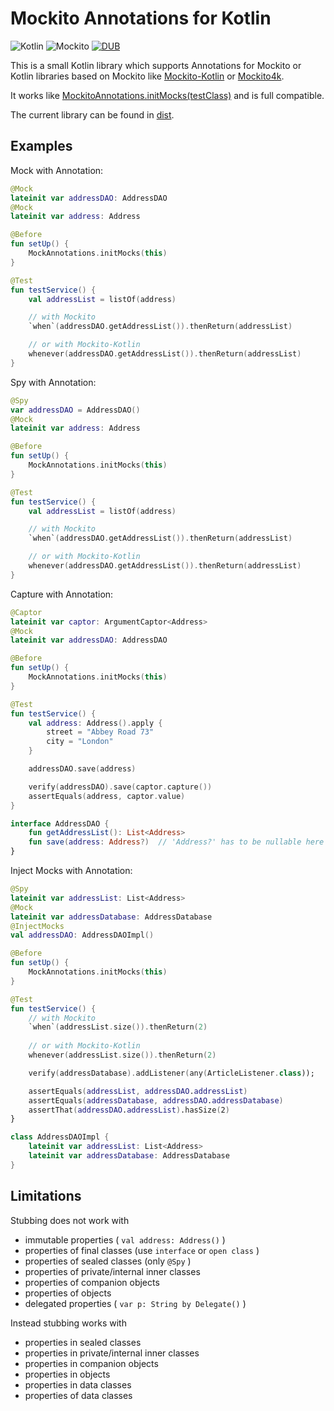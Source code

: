 # Mockito Annotations for Kotlin

![Kotlin](https://img.shields.io/badge/Kotlin-1.2%2B-blue.svg)
![Mockito](https://img.shields.io/badge/Mockito-2.13%2B-blue.svg)
[![DUB](https://img.shields.io/dub/l/vibe-d.svg)](https://github.com/wickie73/mockito4kotlin.annotation/blob/master/LICENSE)

This is a small Kotlin library which supports Annotations for Mockito or Kotlin libraries based on Mockito like 
[Mockito-Kotlin](https://github.com/nhaarman/mockito-kotlin/) or [Mockito4k](https://github.com/tmurakami/mockito4k). 

It works like [MockitoAnnotations.initMocks(testClass)](https://static.javadoc.io/org.mockito/mockito-core/2.13.0/org/mockito/MockitoAnnotations.html)
and is full compatible.

The current library can be found in [dist](dist).

## Examples

Mock with Annotation:
```kotlin
@Mock
lateinit var addressDAO: AddressDAO
@Mock
lateinit var address: Address

@Before
fun setUp() {
    MockAnnotations.initMocks(this)
}

@Test
fun testService() {
    val addressList = listOf(address)

    // with Mockito
    `when`(addressDAO.getAddressList()).thenReturn(addressList)

    // or with Mockito-Kotlin
    whenever(addressDAO.getAddressList()).thenReturn(addressList)
}
```

Spy with Annotation:

```kotlin
@Spy
var addressDAO = AddressDAO()
@Mock
lateinit var address: Address

@Before
fun setUp() {
    MockAnnotations.initMocks(this)
}

@Test
fun testService() {
    val addressList = listOf(address)

    // with Mockito
    `when`(addressDAO.getAddressList()).thenReturn(addressList)

    // or with Mockito-Kotlin
    whenever(addressDAO.getAddressList()).thenReturn(addressList)
}
```

Capture with Annotation:

```kotlin
@Captor
lateinit var captor: ArgumentCaptor<Address>
@Mock
lateinit var addressDAO: AddressDAO

@Before
fun setUp() {
    MockAnnotations.initMocks(this)
}

@Test
fun testService() {
    val address: Address().apply {
        street = "Abbey Road 73"
        city = "London"
    }

    addressDAO.save(address)

    verify(addressDAO).save(captor.capture())
    assertEquals(address, captor.value)
}

interface AddressDAO {
    fun getAddressList(): List<Address>
    fun save(address: Address?)  // 'Address?' has to be nullable here
}
```

Inject Mocks with Annotation:

```kotlin
@Spy
lateinit var addressList: List<Address>
@Mock
lateinit var addressDatabase: AddressDatabase
@InjectMocks
val addressDAO: AddressDAOImpl()

@Before
fun setUp() {
    MockAnnotations.initMocks(this)
}

@Test
fun testService() {
    // with Mockito
    `when`(addressList.size()).thenReturn(2)
    
    // or with Mockito-Kotlin
    whenever(addressList.size()).thenReturn(2)

    verify(addressDatabase).addListener(any(ArticleListener.class));

    assertEquals(addressList, addressDAO.addressList)
    assertEquals(addressDatabase, addressDAO.addressDatabase)
    assertThat(addressDAO.addressList).hasSize(2)
}

class AddressDAOImpl {
    lateinit var addressList: List<Address>
    lateinit var addressDatabase: AddressDatabase
}
```

## Limitations

Stubbing does not work with

* immutable properties ( `val address: Address()` )
* properties of final classes (use `interface` or `open class` )
* properties of sealed classes (only `@Spy` )
* properties of private/internal inner classes
* properties of companion objects
* properties of objects
* delegated properties ( `var p: String by Delegate()` )

Instead stubbing works with

* properties in sealed classes
* properties in private/internal inner classes
* properties in companion objects
* properties in objects
* properties in data classes
* properties of data classes
